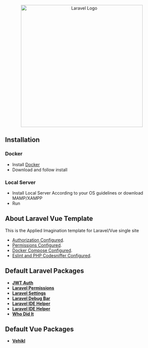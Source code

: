 <p align="center"><a href="https://appliedimagination.com" target="_blank"><img src="https://laravelvuespa.com/preview-dark.png" width="400" alt="Laravel Logo"></a></p>


## Installation

### Docker
- Install [Docker]()
- Download and follow install 

### Local Server
- Install Local Server According to your OS guidelines or download MAMP/XAMPP
- Run 



## About Laravel Vue Template

This is the Applied Imagination template for Laravel/Vue single site 

- [Authorization Configured](https://laravel.com/docs/routing).
- [Permissions Configured](https://laravel.com/docs/container).
- [Docker Compose Configured](https://laravel.com/docs/session).
- [Eslint and PHP Codesniffer Configured](https://laravel.com/docs/eloquent).



## Default Laravel Packages

- **[JWT Auth](https://github.com/tymondesigns/jwt-auth)**
- **[Laravel Permissions](https://github.com/spatie/laravel-permission)**
- **[Laravel Settings](https://github.com/spatie/laravel-settings)**
- **[Laravel Debug Bar](https://github.com/barryvdh/laravel-debugbar)**
- **[Laravel IDE Helper](https://github.com/barryvdh/laravel-ide-helper)**
- **[Laravel IDE Helper](https://github.com/barryvdh/laravel-ide-helper)**
- **[Who Did It]()**

## Default Vue Packages

- **[Vehikl](https://vehikl.com/)**
